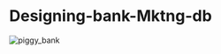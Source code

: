 # Designing-bank-Mktng-db

![piggy_bank](https://github.com/deepakarthick82/Designing-bank-Mktng-db/assets/145708256/5be513b4-8edb-4332-bf26-21c8fd215e4c)
